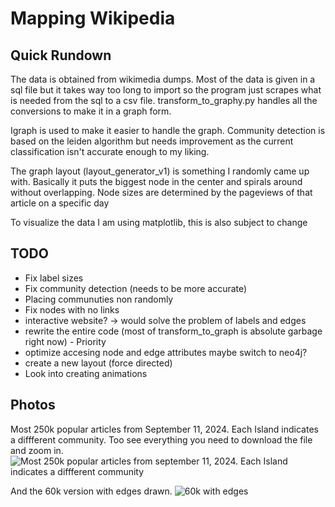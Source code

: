 # Mapping Wikipedia

## Quick Rundown
The data is obtained from wikimedia dumps. Most of the data is given in a sql file but it takes way too long to import so the program just scrapes what is needed from the sql to a csv file. transform_to_graphy.py handles all the conversions to make it in a graph form. 

Igraph is used to make it easier to handle the graph. Community detection is based on the leiden algorithm but needs improvement as the current classification isn't accurate enough to my liking. 

The graph layout (layout_generator_v1) is something I randomly came up with. Basically it puts the biggest node in the center and spirals around without overlapping. Node sizes are determined by the pageviews of that article on a specific day

To visualize the data I am using matplotlib, this is also subject to change

## TODO
- Fix label sizes
- Fix community detection (needs to be more accurate) 
- Placing communuties non randomly
- Fix nodes with no links
- interactive website? -> would solve the problem of labels and edges
- rewrite the entire code (most of transform_to_graph is absolute garbage right now) - Priority
- optimize accesing node and edge attributes maybe switch to neo4j?
- create a new layout (force directed)
- Look into creating animations


## Photos
Most 250k popular articles from September 11, 2024. Each Island indicates a diffferent community. Too see everything you need to download the file and zoom in.
![Most 250k popular articles from september 11, 2024. Each Island indicates a diffferent community](https://github.com/HalilB84/Map-of-Wiki/blob/main/Images/iteration_2.png)


And the 60k version with edges drawn.
![60k with edges](https://github.com/HalilB84/Map-of-Wiki/blob/main/Images/iteration_4.png)


